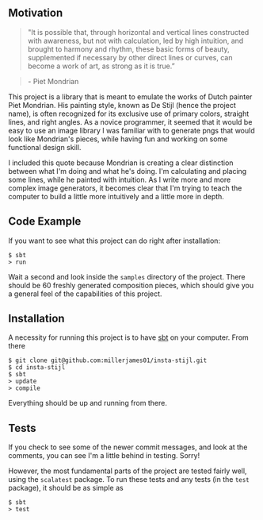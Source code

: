 ## Motivation

> "It is possible that, through horizontal and vertical lines constructed with awareness, but not with calculation, led by high intuition, and brought to harmony and rhythm, these basic forms of beauty, supplemented if necessary by other direct lines or curves, can become a work of art, as strong as it is true.”

> \- Piet Mondrian

This project is a library that is meant to emulate the works of Dutch painter Piet Mondrian. His painting style, known as De Stijl (hence the project name), is often recognized for its exclusive use of primary colors, straight lines, and right angles. As a novice programmer, it seemed that it would be easy to use an image library I was familiar with to generate pngs that would look like Mondrian's pieces, while having fun and working on some functional design skill.

I included this quote because Mondrian is creating a clear distinction between what I'm doing and what he's doing. I'm calculating and placing some lines, while he painted with intuition. As I write more and more complex image generators, it becomes clear that I'm trying to teach the computer to build a little more intuitively and a little more in depth.

## Code Example

If you want to see what this project can do right after installation: 

    $ sbt 
    > run

Wait a second and look inside the `samples` directory of the project. There should be 60 freshly generated composition pieces, which should give you a general feel of the capabilities of this project. 

## Installation

A necessity for running this project is to have [sbt](http://www.scala-sbt.org/release/docs/Getting-Started/Setup.html#installing-sbt) on your computer. From there
    
    $ git clone git@github.com:millerjames01/insta-stijl.git
    $ cd insta-stijl
    $ sbt
    > update
    > compile
    
Everything should be up and running from there.

## Tests

If you check to see some of the newer commit messages, and look at the comments, you can see I'm a little behind in testing. Sorry!

However, the most fundamental parts of the project are tested fairly well, using the `scalatest` package. To run these tests and any tests (in the `test` package), it should be as simple as

    $ sbt
    > test
